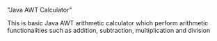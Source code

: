 "Java AWT Calculator"

This is basic Java AWT arithmetic calculator which perform arithmetic functionalities such as addition, subtraction, multiplication and division
